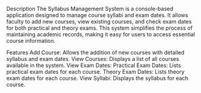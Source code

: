 Description
The Syllabus Management System is a console-based application designed to manage course syllabi and exam dates. It allows faculty to add new courses, view existing courses, and check exam dates for both practical and theory exams. This system simplifies the process of maintaining academic records, making it easy for users to access essential course information.

Features
Add Course: Allows the addition of new courses with detailed syllabus and exam dates.
View Courses: Displays a list of all courses available in the system.
View Exam Dates:
Practical Exam Dates: Lists practical exam dates for each course.
Theory Exam Dates: Lists theory exam dates for each course.
View Syllabi: Displays the syllabus for each course.
